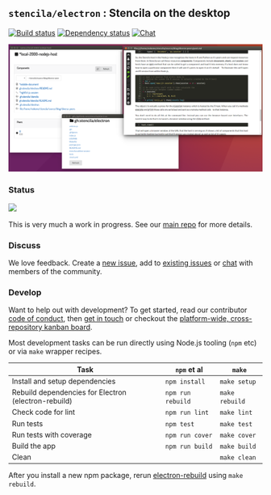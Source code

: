 ## `stencila/electron` : Stencila on the desktop

[![Build status](https://travis-ci.org/stencila/electron.svg?branch=master)](https://travis-ci.org/stencila/electron)
[![Dependency status](https://david-dm.org/stencila/electron.svg)](https://david-dm.org/stencila/electron)
[![Chat](https://badges.gitter.im/stencila/stencila.svg)](https://gitter.im/stencila/stencila)

![Screenshot](images/screenshot.png)

### Status

![](http://blog.stenci.la/wip.png)

This is very much a work in progress. See our [main repo](https://github.com/stencila/stencila) for more details.


### Discuss

We love feedback. Create a [new issue](https://github.com/stencila/electron/issues/new), add to [existing issues](https://github.com/stencila/electron/issues) or [chat](https://gitter.im/stencila/stencila) with members of the community.


### Develop

Want to help out with development? To get started, read our contributor [code of conduct](CONDUCT.md), then [get in touch](https://gitter.im/stencila/stencila) or checkout the [platform-wide, cross-repository kanban board](https://github.com/orgs/stencila/projects/1).

Most development tasks can be run directly using Node.js tooling (`npm` etc) or via `make` wrapper recipes.

Task                                                    |`npm` et al            | `make`          |
------------------------------------------------------- |-----------------------|-----------------|    
Install and setup dependencies                          | `npm install`         | `make setup`
Rebuild dependencies for Electron (electron-rebuild)    | `npm run rebuild`     | `make rebuild`
Check code for lint                                     | `npm run lint`        | `make lint`
Run tests                                               | `npm test`            | `make test`
Run tests with coverage                                 | `npm run cover`       | `make cover`
Build the app                                           | `npm run build`       | `make build`
Clean                                                   |                       | `make clean`

After you install a new npm package, rerun [electron-rebuild](https://github.com/electron/electron-rebuild) using `make rebuild`.